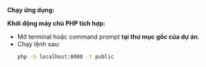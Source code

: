 **Chạy ứng dụng:**

**Khởi động máy chủ PHP tích hợp:**
 *   Mở terminal hoặc command prompt **tại thư mục gốc của dự án**.
 *   Chạy lệnh sau:
     ```bash
     php -S localhost:8000 -t public
     ```
